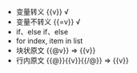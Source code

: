 - 变量转义 {{v}} √
- 变量不转义 {{=v}} √
- if、else if、else
- for index, item in list
- 块状原文 {{@v}} => {{v}}
- 行内原文 {{@}}{{v}}{{/@}} => {{v}}
